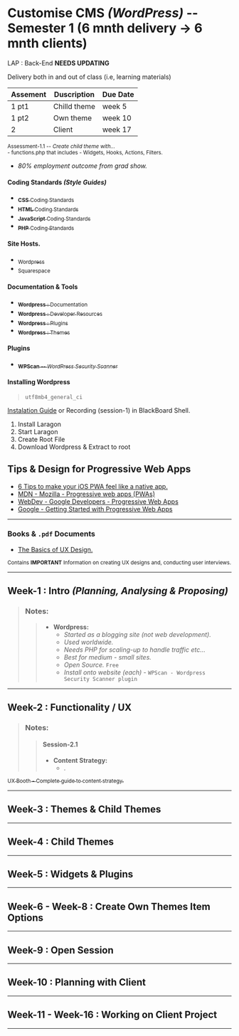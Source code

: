 # Customise CMS _(WordPress)_ -- Semester 1 (6 mnth delivery -> 6 mnth clients)

LAP : Back-End **NEEDS UPDATING**

Delivery both in and out of class (i.e, learning materials)

| Assement | Duscription  | Due Date |
|----------|--------------|----------|
| 1 pt1    | Chilld theme | week 5   |
| 1 pt2    | Own theme    | week 10  |
| 2        | Client       | week 17  |

<p>
  <sub>
    Assessment-1.1 -- <i>Create child theme with...</i><br>
    - functions.php that includes - Widgets, Hooks, Actions, Filters.<br>
  </sub
<p>

- _80% employment outcome from grad show._

#### Coding Standards _(Style Guides)_

<ul>
  <a href="https://developer.wordpress.org/coding-standards/wordpress-coding-standards/css/">
    <li><sub><b>CSS</b> Coding Standards</sub></li>
  </a>
  <a href="https://developer.wordpress.org/coding-standards/wordpress-coding-standards/html/">
    <li><sub><b>HTML</b> Coding Standards</sub></li>
  </a>
  <a href="https://developer.wordpress.org/coding-standards/wordpress-coding-standards/javascript/">
    <li><sub><b>JavaScript</b> Coding Standards</sub></li>
  </a>
  <a href="https://developer.wordpress.org/coding-standards/wordpress-coding-standards/php/">
    <li><sub><b>PHP</b> Coding Standards</sub></li>
  </a>
</ul>

#### Site Hosts.
<ul>
  <a href="https://wordpress.org">
    <li><sub>Wordpress</sub></li>
  </a>
  <a href="https://squarespace.com">
    <li><sub>Squarespace</sub></li>
  </a>
</ul>

#### Documentation & Tools
<ul>
  <a href="https://wordpress.org/documentation/">
    <li><sub><b>Wordpress</b> : Documentation</sub></li>
  </a>
  <a href="https://developer.wordpress.org/">
    <li><sub><b>Wordpress</b> : Developer Resources</sub></li>
  </a>
  <a href="https://wordpress.org/plugins/">
    <li><sub><b>Wordpress</b> : Plugins</sub></li>
  </a>
  <a href="https://wordpress.org/themes/">
    <li><sub><b>Wordpress</b> : Themes</sub></li>
  </a>
</ul>

#### Plugins
<ul>
  <a href="https://wordpress.org/plugins/wpscan/">
    <li><sub><b>WPScan</b> -- <i>WordPress Security Scanner</i></sub></li>
  </a>
</ul>

#### Installing Wordpress
> `utf8mb4_general_ci`

<p>
  <a href="https://developer.wordpress.org/advanced-administration/before-install/howto-install/">Instalation Guide</a>
  or Recording (session-1) in BlackBoard Shell.
</p>

1. Install Laragon
2. Start Laragon
3. Create Root File
4. Download Wordpress & Extract to root

## **Tips & Design for Progressive Web Apps**

<div>
  <ul>
    <li>
      <a href="https://www.netguru.com/blog/pwa-ios">
        6 Tips to make your iOS PWA feel like a native app.
      </a>
    </li>
    <li>
      <a href="https://developer.mozilla.org/en-US/docs/Web/Progressive_web_apps">
        MDN - Mozilla - Progressive web apps (PWAs)
      </a>
    </li>
    <li>
      <a href="https://web.dev/explore/progressive-web-apps">
        WebDev - Google Developers - Progressive Web Apps
      </a>
    </li>
    <li>
      <a href="https://developer.chrome.com/blog/getting-started-pwa">
        Google - Getting Started with Progressive Web Apps
      </a>
    </li>
  </ul>
</div>

---

### Books & `.pdf` Documents

<div>
  <p>
    <ul>
      <li>
        <a href="https://github.com/Nathan-Bransby-NMT/Dual-Diploma-2024/blob/main/Semester-1/Customise-CMS-Wordpress/the-basics-of-ux-design.pdf">
          The Basics of UX Design.
        </a>
      </li>
    </ul>
  <sub>Contains <b>IMPORTANT</b> Information on creating UX designs and, conducting user interviews.</sub>
  </p>
</div>

---

## **Week-1** : Intro _(Planning, Analysing & Proposing)_

> ### Notes:
> >
> > - **Wordpress:**
> >   - _Started as a blogging site (not web development)._
> >   - _Used worldwide._
> >   - _Needs PHP for scaling-up to handle traffic etc..._
> >   - _Best for medium - small sites._
> >   - _Open Source._ `Free`
> >   - _Install onto website (each)_ - `WPScan - Wordpress Security Scanner plugin`
> >   
> 


---

## **Week-2** : Functionality / UX

> ### Notes:
> > #### Session-2.1
> > - **Content Strategy:**
> >   - _._ 
> >
>

<!--Site Reference-->
<p>
  <a href="https://uxbooth.com/articles/complete-beginners-guide-to-content-strategy/">
    <sub>UX Booth - Complete guide to content strategy.</sub>    
  </a>
</p>

---

## **Week-3** : Themes & Child Themes

---

## **Week-4** : Child Themes

---
## **Week-5** : Widgets & Plugins

---

## **Week-6 - Week-8** : Create Own Themes Item Options

---

## **Week-9** : Open Session

---

## **Week-10** : Planning with Client

---

## **Week-11 - Week-16** : Working on Client Project

---
